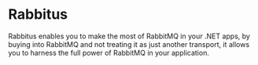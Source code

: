 Rabbitus
========

Rabbitus enables you to make the most of RabbitMQ in your .NET apps, by buying into RabbitMQ and not treating it as just another
transport, it allows you to harness the full power of RabbitMQ in your application.
